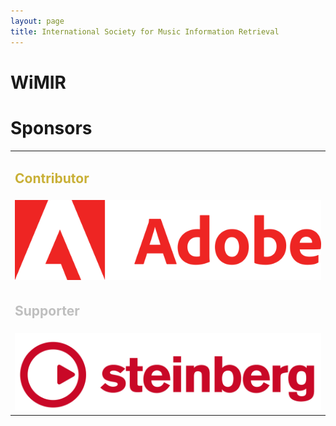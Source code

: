 ```yaml
---
layout: page
title: International Society for Music Information Retrieval
---
```

# WiMIR

<h1>Sponsors</h1>
<table class="customtable">
    <tr>
        <td class="teamsection" colspan="4">
            <h2 style="color:#C9B037;">Contributor</h2>
        </td>
    </tr>
    <tr>
        <td class="teamsection">
            <a href="https://www.adobe.com" target="_blank"><img src="../assets/sponsors/Adobe-logo.png" alt="Avatar" class="gold-wrapper"></a>
        </td>
    </tr>
    <tr></tr>
    <tr>
        <td class="teamsection" colspan="4">
            <h2 style="color:#BFBFBF;">Supporter</h2>
        </td>
    </tr>
    <tr>
        <td class="teamsection">
            <a href="https://www.steinberg.net/" target="_blank"><img src="../assets/sponsors/Steinberg-logo.png" alt="Avatar" class="silver-wrapper"></a>
        </td>
    </tr>
</table>
<br><br>